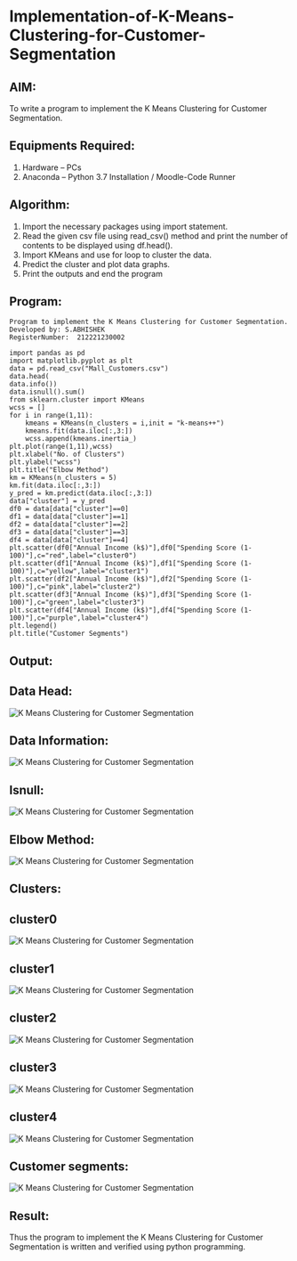 # Implementation-of-K-Means-Clustering-for-Customer-Segmentation

## AIM:
To write a program to implement the K Means Clustering for Customer Segmentation.

## Equipments Required:
1. Hardware – PCs
2. Anaconda – Python 3.7 Installation / Moodle-Code Runner

## Algorithm:
1. Import the necessary packages using import statement.
2. Read the given csv file using read_csv() method and print the number of contents to be displayed using df.head().
3. Import KMeans and use for loop to cluster the data.
4. Predict the cluster and plot data graphs.
5. Print the outputs and end the program


## Program:
```
Program to implement the K Means Clustering for Customer Segmentation.
Developed by: S.ABHISHEK
RegisterNumber:  212221230002

import pandas as pd
import matplotlib.pyplot as plt
data = pd.read_csv("Mall_Customers.csv")
data.head(
data.info())
data.isnull().sum()
from sklearn.cluster import KMeans
wcss = []
for i in range(1,11):
    kmeans = KMeans(n_clusters = i,init = "k-means++")
    kmeans.fit(data.iloc[:,3:])
    wcss.append(kmeans.inertia_)
plt.plot(range(1,11),wcss)
plt.xlabel("No. of Clusters")
plt.ylabel("wcss")
plt.title("Elbow Method")
km = KMeans(n_clusters = 5)
km.fit(data.iloc[:,3:])
y_pred = km.predict(data.iloc[:,3:])
data["cluster"] = y_pred
df0 = data[data["cluster"]==0]
df1 = data[data["cluster"]==1]
df2 = data[data["cluster"]==2]
df3 = data[data["cluster"]==3]
df4 = data[data["cluster"]==4]
plt.scatter(df0["Annual Income (k$)"],df0["Spending Score (1-100)"],c="red",label="cluster0")
plt.scatter(df1["Annual Income (k$)"],df1["Spending Score (1-100)"],c="yellow",label="cluster1")
plt.scatter(df2["Annual Income (k$)"],df2["Spending Score (1-100)"],c="pink",label="cluster2")
plt.scatter(df3["Annual Income (k$)"],df3["Spending Score (1-100)"],c="green",label="cluster3")
plt.scatter(df4["Annual Income (k$)"],df4["Spending Score (1-100)"],c="purple",label="cluster4")
plt.legend()
plt.title("Customer Segments")

```

## Output:
## Data Head:
![K Means Clustering for Customer Segmentation](./head.png)
## Data Information:
![K Means Clustering for Customer Segmentation](./info.png)
## Isnull:
![K Means Clustering for Customer Segmentation](./isnull.png)
## Elbow Method:
![K Means Clustering for Customer Segmentation](./plot.png)
## Clusters:
## cluster0
![K Means Clustering for Customer Segmentation](./df0.png)
## cluster1
![K Means Clustering for Customer Segmentation](./df1.png)
## cluster2
![K Means Clustering for Customer Segmentation](./df2.png)
## cluster3
![K Means Clustering for Customer Segmentation](./df3.png)
## cluster4
![K Means Clustering for Customer Segmentation](./df4.png)
## Customer segments:
![K Means Clustering for Customer Segmentation](./cluster.png)

## Result:
Thus the program to implement the K Means Clustering for Customer Segmentation is written and verified using python programming.

